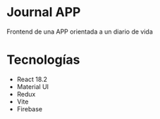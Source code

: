 # Journal APP

Frontend de una APP orientada a un diario de vida

# Tecnologías

- React 18.2
- Material UI
- Redux
- Vite
- Firebase
